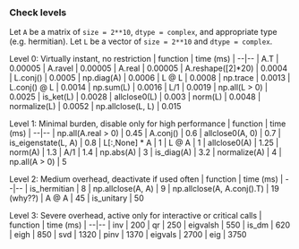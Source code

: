 ### Check levels

Let `A` be a matrix of `size = 2**10`, `dtype = complex`, and appropriate type (e.g. hermitian).
Let `L` be a vector of `size = 2**10` and `dtype = complex`.

Level 0: Virtually instant, no restriction
| function | time (ms) |
--|--
| A.T | 0.00005
| A.ravel | 0.00005
| A.real | 0.00005
| A.reshape([2]*20) | 0.0004
| L.conj() | 0.0005
| np.diag(A) | 0.0006
| L @ L | 0.0008
| np.trace | 0.0013
| L.conj() @ L | 0.0014
| np.sum(L) | 0.0016
| L/1 | 0.0019
| np.all(L > 0) | 0.0025
| is_ket(L) | 0.0028
| allclose0(L) | 0.003
| norm(L) | 0.0048
| normalize(L) | 0.0052
| np.allclose(L, L) | 0.015

Level 1: Minimal burden, disable only for high performance
| function | time (ms) |
--|--
| np.all(A.real > 0) | 0.45
| A.conj() | 0.6
| allclose0(A, 0) | 0.7
| is_eigenstate(L, A) | 0.8
| L[:,None] * A | 1
| L @ A | 1
| allclose0(A) | 1.25
| norm(A) | 1.3
| A/1 | 1.4
| np.abs(A) | 3
| is_diag(A) | 3.2
| normalize(A) | 4
| np.all(A > 0) | 5

Level 2: Medium overhead, deactivate if used often
| function | time (ms) |
--|--
| is_hermitian | 8
| np.allclose(A, A) | 9
| np.allclose(A, A.conj().T) | 19 (why??)
| A @ A | 45
| is_unitary | 50

Level 3: Severe overhead, active only for interactive or critical calls
| function | time (ms) |
--|--
| inv | 200
| qr | 250
| eigvalsh | 550
| is_dm | 620
| eigh | 850
| svd | 1320
| pinv | 1370
| eigvals | 2700
| eig | 3750